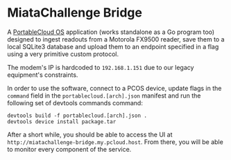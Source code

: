 # MiataChallenge Bridge

A [PortableCloud OS](https://nucleos.com) application (works standalone as a Go
program too) designed to ingest readouts from a Motorola FX9500 reader, save
them to a local SQLite3 database and upload them to an endpoint specified in a
flag using a very primitive custom protocol.

The modem's IP is hardcoded to `192.168.1.151` due to our legacy equipment's
constraints.

In order to use the software, connect to a PCOS device, update flags in the
`command` field in the `portablecloud.[arch].json` manifest and run the following
set of devtools commands command:

```
devtools build -f portablecloud.[arch].json .
devtools device install package.tar
```

After a short while, you should be able to access the UI at
`http://miatachallenge-bridge.my.pcloud.host`. From there, you will be able
to monitor every component of the service.
